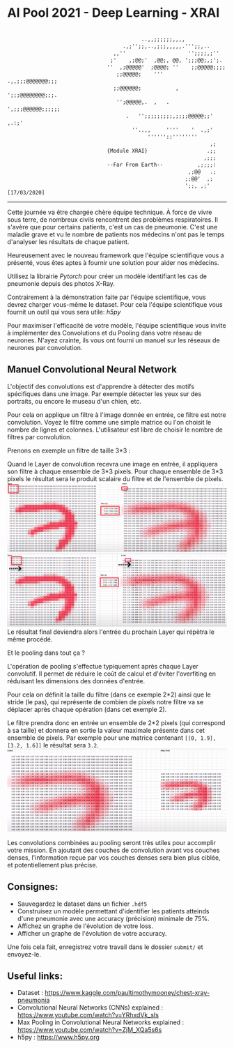 # AI Pool 2021 - Deep Learning - XRAI
```

                                           ..,,;;;;;;,,,,
                                     .,;'';;,..,;;;,,,,,.''';;,..
                                  ,,''                    '';;;;,;''
                                 ;'    ,;@@;'  ,@@;, @@, ';;;@@;,;';.
                                ''  ,;@@@@@'  ;@@@@; ''    ;;@@@@@;;;;
                                   ;;@@@@@;    '''     .,,;;;@@@@@@@;;;
                                  ;;@@@@@@;           , ';;;@@@@@@@@;;;.
                                   '';@@@@@,.  ,   .   ',;;;@@@@@@;;;;;;
                                      .   '';;;;;;;;;,;;;;@@@@@;;' ,.:;'
                                        ''..,,     ''''    '  .,;'
                                             ''''''::''''''''
                                                                 ,;
                                {Module XRAI}                   .;;
                                                               ,;;;
                                --Far From Earth--           ,;;;;:
                                                          ,;@@   .;
                                                         ;;@@'  ,;
                                                         ';;, ,;'        [17/03/2020]
```

---
Cette journée va être chargée chère équipe technique.
À force de vivre sous terre, de nombreux civils rencontrent des problèmes respiratoires.
Il s'avère que pour certains patients, c'est un cas de pneumonie. C'est une maladie grave et vu le nombre de patients nos médecins n'ont pas le temps d'analyser les résultats de chaque patient.

Heureusement avec le nouveau framework que l'équipe scientifique vous a présenté, vous êtes aptes à fournir une solution pour aider nos médecins.

Utilisez la librairie _Pytorch_ pour créer un modèle identifiant les cas de pneumonie depuis des photos X-Ray.

Contrairement à la démonstration faite par l'équipe scientifique, vous devrez charger vous-même le dataset.
Pour cela l'équipe scientifique vous fournit un outil qui vous sera utile: _h5py_

Pour maximiser l'efficacité de votre modèle, l'équipe scientifique vous invite à implémenter des Convolutions et du Pooling dans votre réseau de neurones.
N'ayez crainte, ils vous ont fourni un manuel sur les réseaux de neurones par convolution.

## Manuel Convolutional Neural Network

 L'objectif des convolutions est d'apprendre à détecter des motifs spécifiques dans une image.
 Par exemple détecter les yeux sur des portraits, ou encore le museau d'un chien, etc.

 Pour cela on applique un filtre à l'image donnée en entrée, ce filtre est notre convolution.
 Voyez le filtre comme une simple matrice ou l'on choisit le nombre de lignes et colonnes.
 L'utilisateur est libre de choisir le nombre de filtres par convolution.

 Prenons en exemple un filtre de taille 3\*3 :

 Quand le Layer de convolution recevra une image en entrée, il appliquera son filtre à chaque ensemble de 3\*3 pixels.
 Pour chaque ensemble de 3\*3 pixels le résultat sera le produit scalaire du filtre et de l'ensemble de pixels.
 <img src="./.img/convExplained.png"/>
 <img src="./.img/convExplained2.png"/>
 Le résultat final deviendra alors l'entrée du prochain Layer qui répètra le même procédé.


Et le pooling dans tout ça ?

L'opération de pooling s'effectue typiquement après chaque Layer convolutif.
Il permet de réduire le coût de calcul et d'éviter l'overfiting en réduisant les dimensions des données d'entrée.

Pour cela on définit la taille du filtre (dans ce exemple 2\*2) ainsi que le stride (le pas), qui représente de combien de pixels notre filtre va se déplacer après chaque opération (dans cet exemple 2).

Le filtre prendra donc en entrée un ensemble de 2\*2 pixels (qui correspond à sa taille) et donnera en sortie la valeur maximale présente dans cet ensemble de pixels.
Par exemple pour une matrice contenant `[[0, 1.9], [3.2, 1.6]]` le résultat sera `3.2`.
<img src="./.img/convExplained3.png"/>

Les convolutions combinées au pooling seront très utiles pour accomplir votre mission.
En ajoutant des couches de convolution avant vos couches denses, l'information reçue par vos couches denses sera bien plus ciblée, et potentiellement plus précise.

## Consignes:

- Sauvegardez le dataset dans un fichier `.hdf5`
- Construisez un modèle permettant d'identifier les patients atteinds d'une pneumonie avec une accuracy (précision) minimale de 75%.
- Affichez un graphe de l'évolution de votre loss.
- Afficher un graphe de l'évolution de votre accuracy.

Une fois cela fait, enregistrez votre travail dans le dossier `submit/` et envoyez-le.

## Useful links:
- Dataset : https://www.kaggle.com/paultimothymooney/chest-xray-pneumonia
- Convolutional Neural Networks (CNNs) explained : https://www.youtube.com/watch?v=YRhxdVk_sIs
- Max Pooling in Convolutional Neural Networks explained : https://www.youtube.com/watch?v=ZjM_XQa5s6s
- h5py : https://www.h5py.org

